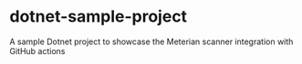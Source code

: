 # dotnet-sample-project
A sample Dotnet project to showcase the Meterian scanner integration with GitHub actions
